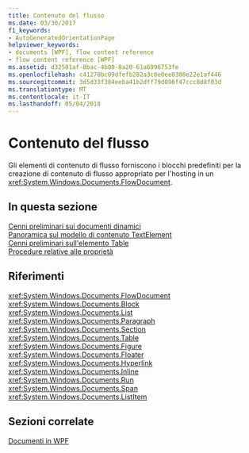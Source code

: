 ```yaml
---
title: Contenuto del flusso
ms.date: 03/30/2017
f1_keywords:
- AutoGeneratedOrientationPage
helpviewer_keywords:
- documents [WPF], flow content reference
- flow content reference [WPF]
ms.assetid: d32501af-0bac-4b80-8a20-61a6996753fe
ms.openlocfilehash: c41270bc09dfefb282a3c0e0ee0308e22e1af446
ms.sourcegitcommit: 3d5d33f384eeba41b2dff79d096f47ccc8d8f03d
ms.translationtype: MT
ms.contentlocale: it-IT
ms.lasthandoff: 05/04/2018
---
```

# <a name="flow-content"></a>Contenuto del flusso
Gli elementi di contenuto di flusso forniscono i blocchi predefiniti per la creazione di contenuto di flusso appropriato per l'hosting in un <xref:System.Windows.Documents.FlowDocument>.  
  
## <a name="in-this-section"></a>In questa sezione  
 [Cenni preliminari sui documenti dinamici](../../../../docs/framework/wpf/advanced/flow-document-overview.md)  
 [Panoramica sul modello di contenuto TextElement](../../../../docs/framework/wpf/advanced/textelement-content-model-overview.md)  
 [Cenni preliminari sull'elemento Table](../../../../docs/framework/wpf/advanced/table-overview.md)  
 [Procedure relative alle proprietà](../../../../docs/framework/wpf/advanced/flow-content-elements-how-to-topics.md)  
  
## <a name="reference"></a>Riferimenti  
 <xref:System.Windows.Documents.FlowDocument>  
  <xref:System.Windows.Documents.Block>  
  <xref:System.Windows.Documents.List>  
  <xref:System.Windows.Documents.Paragraph>  
  <xref:System.Windows.Documents.Section>  
  <xref:System.Windows.Documents.Table>  
  <xref:System.Windows.Documents.Figure>  
  <xref:System.Windows.Documents.Floater>  
  <xref:System.Windows.Documents.Hyperlink>  
  <xref:System.Windows.Documents.Inline>  
  <xref:System.Windows.Documents.Run>  
  <xref:System.Windows.Documents.Span>  
  <xref:System.Windows.Documents.ListItem>  
  
## <a name="related-sections"></a>Sezioni correlate  
 [Documenti in WPF](../../../../docs/framework/wpf/advanced/documents-in-wpf.md)
